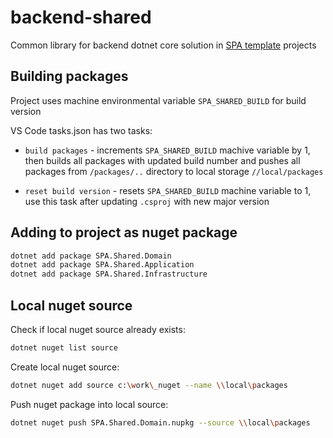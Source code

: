 # backend-shared

Common library for backend dotnet core solution in [SPA template](https://github.com/aiken-dram/spa-template/) projects

## Building packages

Project uses machine environmental variable `SPA_SHARED_BUILD` for build version

VS Code tasks.json has two tasks:

- `build packages` - increments `SPA_SHARED_BUILD` machive variable by 1, then builds all packages with updated build number and pushes all packages from `/packages/..` directory to local storage `//local/packages`

- `reset build version` - resets `SPA_SHARED_BUILD` machine variable to 1, use this task after updating `.csproj` with new major version

## Adding to project as nuget package

```sh
dotnet add package SPA.Shared.Domain
dotnet add package SPA.Shared.Application
dotnet add package SPA.Shared.Infrastructure
```

## Local nuget source

Check if local nuget source already exists:

```sh
dotnet nuget list source
```

Create local nuget source:

```sh
dotnet nuget add source c:\work\_nuget --name \\local\packages
```

Push nuget package into local source:

```sh
dotnet nuget push SPA.Shared.Domain.nupkg --source \\local\packages
```
